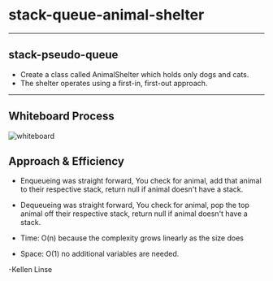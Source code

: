 # stack-queue-animal-shelter

--- 

## stack-pseudo-queue
- Create a class called AnimalShelter which holds only dogs and cats.
- The shelter operates using a first-in, first-out approach.

 ---

## Whiteboard Process
![whiteboard](/whiteboard.jpg)

## Approach & Efficiency

  - Enqueueing was straight forward, You check for animal, add that animal to their respective stack, return null if animal doesn't have a stack.
  - Dequeueing was straight forward, You check for animal, pop the top animal off their respective stack, return null if animal doesn't have a stack.
  
  - Time: O(n) because the complexity grows linearly as the size does
  - Space: O(1) no additional variables are needed.

-Kellen Linse